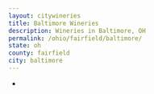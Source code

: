 ```yaml
---
layout: citywineries
title: Baltimore Wineries
description: Wineries in Baltimore, OH
permalink: /ohio/fairfield/baltimore/
state: oh
county: fairfield
city: baltimore
---
```

-
